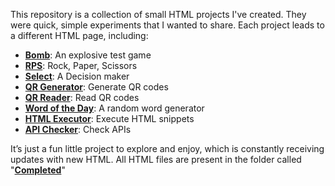 This repository is a collection of small HTML projects I've created. They were quick, simple experiments that I wanted to share. Each project leads to a different HTML page, including:

- **[Bomb](https://tempestaethel.github.io/Webs-of-Wonder/Completed/Bomb.html)**: An explosive test game
- **[RPS](https://tempestaethel.github.io/Webs-of-Wonder/Completed/RPS.html)**: Rock, Paper, Scissors
- **[Select](https://tempestaethel.github.io/Webs-of-Wonder/Completed/Choose.html)**: A Decision maker
- **[QR Generator](https://tempestaethel.github.io/Webs-of-Wonder/Completed/QR%20Generator.html)**: Generate QR codes
- **[QR Reader](https://tempestaethel.github.io/Webs-of-Wonder/Completed/QR%20Reader.html)**: Read QR codes
- **[Word of the Day](https://tempestaethel.github.io/Webs-of-Wonder/Completed/Word%20of%20the%20day.html)**: A random word generator
- **[HTML Executor](https://tempestaethel.github.io/Webs-of-Wonder/Completed/Html%20Executor.html)**: Execute HTML snippets
- **[API Checker](https://tempestaethel.github.io/Webs-of-Wonder/Completed/API%20Checker.html)**: Check APIs

It’s just a fun little project to explore and enjoy, which is constantly receiving updates with new HTML. All HTML files are present in the folder called "**[Completed](https://github.com/TempestAethel/Webs-of-Wonder/tree/main/Completed)**"
